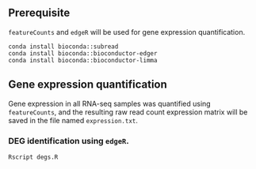 ## Prerequisite
`featureCounts` and `edgeR` will be used for gene expression quantification.

```
conda install bioconda::subread
conda install bioconda::bioconductor-edger
conda install bioconda::bioconductor-limma
```

## Gene expression quantification

Gene expression in all RNA-seq samples was quantified using `featureCounts`, and the resulting raw read count expression matrix will be saved in the file named `expression.txt`.

### DEG identification using `edgeR`.

```
Rscript degs.R
```
